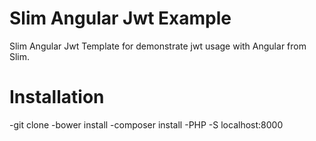 # Slim Angular Jwt Example

Slim Angular Jwt Template for demonstrate jwt usage with Angular from Slim.

# Installation

-git clone
-bower install
-composer install
-PHP -S localhost:8000


